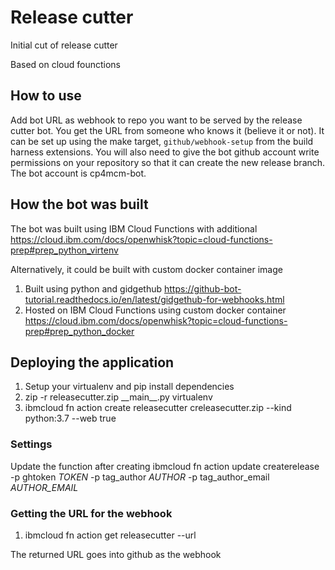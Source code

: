 # Release cutter

Initial cut of release cutter

Based on cloud founctions

## How to use

Add bot URL as webhook to repo you want to be served by the release cutter bot. You get the URL from someone who knows it (believe it or not). It can be set up using the make target, `github/webhook-setup` from the build harness extensions. You will also need to give the bot github account write permissions on your repository so that it can create the new release branch. The bot account is cp4mcm-bot. 

## How the bot was built
The bot was built using IBM Cloud Functions with additional 
https://cloud.ibm.com/docs/openwhisk?topic=cloud-functions-prep#prep_python_virtenv


Alternatively, it could be built with custom docker container image
1. Built using python and gidgethub https://github-bot-tutorial.readthedocs.io/en/latest/gidgethub-for-webhooks.html
2. Hosted on IBM Cloud Functions using custom docker container https://cloud.ibm.com/docs/openwhisk?topic=cloud-functions-prep#prep_python_docker

## Deploying the application
1. Setup your virtualenv and pip install dependencies
2. zip -r releasecutter.zip \_\_main\_\_.py virtualenv
3. ibmcloud fn action create releasecutter creleasecutter.zip --kind python:3.7  --web true


### Settings
Update the function after creating
ibmcloud fn action update createrelease -p ghtoken _TOKEN_ -p tag_author _AUTHOR_ -p tag_author_email _AUTHOR_EMAIL_


### Getting the URL for the webhook
1. ibmcloud fn action get releasecutter --url

The returned URL goes into github as the webhook
